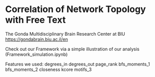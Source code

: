 # Correlation of Network Topology with Free Text

The Gonda Multidisciplinary Brain Research Center at BIU 
https://gondabrain.biu.ac.il/en  

Check out our Framework via a simple illustration of our analysis (Framework_simulation.ipynb)

Features we used:
degrees_in
degrees_out
page_rank
bfs_moments_1
bfs_moments_2
closeness
kcore
motifs_3